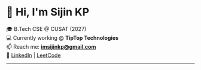 # 👋 Hi, I'm Sijin KP  

🎓 B.Tech CSE @ CUSAT (2027)  
💻 Currently working @ **TipTop Technologies**  
📫 Reach me: **imsijinkp@gmail.com**  
🔗 [LinkedIn](https://www.linkedin.com/in/sijinkp) | [LeetCode](https://leetcode.com/u/sijinkp/)  

---
